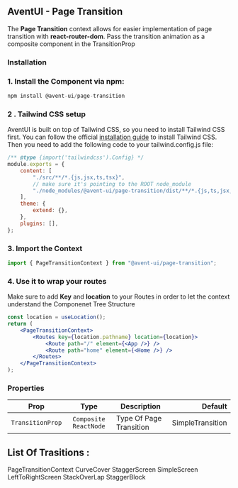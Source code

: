 ## AventUI - Page Transition

The **Page Transition** context allows for easier implementation of page transition with **react-router-dom**. Pass the transition animation as a composite component in the TransitionProp

### Installation

### 1. Install the Component via npm:

```jsx
npm install @avent-ui/page-transition
```

### 2 . Tailwind CSS setup

AventUI is built on top of Tailwind CSS, so you need to install Tailwind CSS first. You can follow the official [installation guide](https://tailwindcss.com/docs/installation) to install Tailwind CSS. Then you need to add the following code to your tailwind.config.js file:

```jsx
/** @type {import('tailwindcss').Config} */
module.exports = {
	content: [
		"./src/**/*.{js,jsx,ts,tsx}",
		// make sure it's pointing to the ROOT node_module
		"./node_modules/@avent-ui/page-transition/dist/**/*.{js,ts,jsx,tsx}",
	],
	theme: {
		extend: {},
	},
	plugins: [],
};
```

### 3. Import the Context

```jsx
import { PageTransitionContext } from "@avent-ui/page-transition";
```

### 4. Use it to wrap your routes

Make sure to add **Key** and **location** to your Routes in order to let the context understand the Componenet Tree Structure

```jsx
const location = useLocation();
return (
	<PageTransitionContext>
		<Routes key={location.pathname} location={location}>
			<Route path="/" element={<App />} />
			<Route path="home" element={<Home />} />
		</Routes>
	</PageTransitionContext>
);
```

### Properties

| Prop             |         Type          | Description             |          Default |
| ---------------- | :-------------------: | ----------------------- | ---------------: |
| `TransitionProp` | `Composite ReactNode` | Type Of Page Transition | SimpleTransition |

## List Of Trasitions :

PageTransitionContext
CurveCover
StaggerScreen
SimpleScreen
LeftToRightScreen
StackOverLap
StaggerBlock
